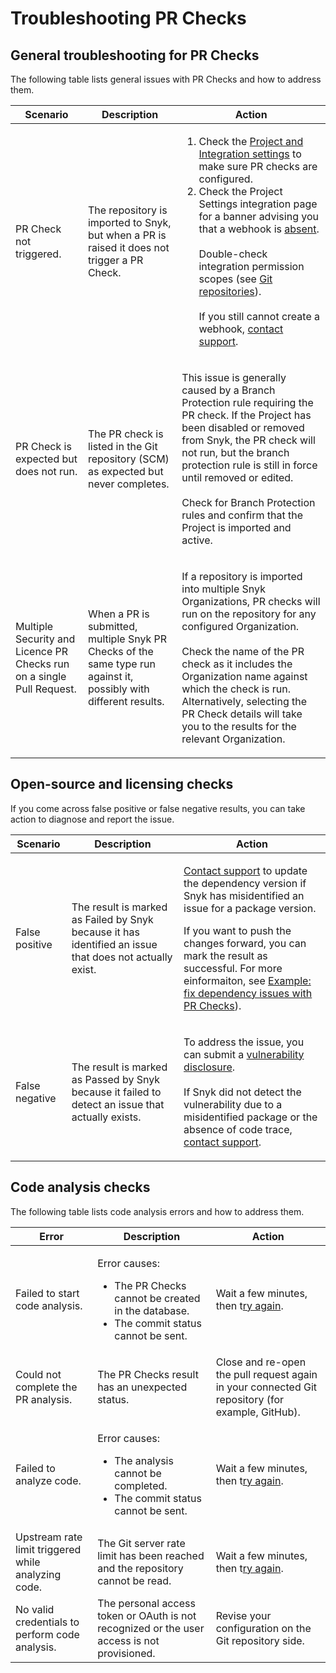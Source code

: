 # Troubleshooting PR Checks

## General troubleshooting for PR Checks

The following table lists general issues with PR Checks and how to address them.

| Scenario                                                              | Description                                                                                                       | Action                                                                                                                                                                                                                                                                                                                                                                                                                                                                                                                                                                       |
| --------------------------------------------------------------------- | ----------------------------------------------------------------------------------------------------------------- | ---------------------------------------------------------------------------------------------------------------------------------------------------------------------------------------------------------------------------------------------------------------------------------------------------------------------------------------------------------------------------------------------------------------------------------------------------------------------------------------------------------------------------------------------------------------------------- |
| PR Check not triggered.                                               | The repository is imported to Snyk, but when a PR is raised it does not trigger a PR Check.                       | <ol><li>Check the <a href="configure-pr-checks.md">Project and Integration settings</a> to make sure PR checks are configured. </li><li>Check the Project Settings integration page for a banner advising you that a webhook is <a data-footnote-ref href="#user-content-fn-1">absent</a>. <br><br>Double-check integration permission scopes (see <a href="../../integrations/git-repository-scm-integrations/">Git repositories</a>). <br><br>If you still cannot create a webhook, <a href="https://support.snyk.io/hc/en-us/requests/new">contact support</a>.</li></ol> |
| PR Check is expected but does not run.                                | The PR check is listed in the Git repository (SCM) as expected but never completes.                               | <p>This issue is generally caused by a Branch Protection rule requiring the PR check. If the Project has been disabled or removed from Snyk, the PR check will not run, but the branch protection rule is still in force until removed or edited. <br><br>Check for Branch Protection rules and confirm that the Project is imported and active. </p>                                                                                                                                                                                                                        |
| Multiple Security and Licence PR Checks run on a single Pull Request. | When a PR is submitted, multiple Snyk PR Checks of the same type run against it, possibly with different results. | <p>If a repository is imported into multiple Snyk Organizations, PR checks will run on the repository for any configured Organization.<br><br>Check the name of the PR check as it includes the Organization name against which the check is run. Alternatively, selecting the PR Check details will take you to the results for the relevant Organization.</p>                                                                                                                                                                                                              |

## Open-source and licensing checks

If you come across false positive or false negative results, you can take action to diagnose and report the issue.&#x20;

| Scenario       | Description                                                                                             | Action                                                                                                                                                                                                                                                                                                                                                                                                                                                                       |
| -------------- | ------------------------------------------------------------------------------------------------------- | ---------------------------------------------------------------------------------------------------------------------------------------------------------------------------------------------------------------------------------------------------------------------------------------------------------------------------------------------------------------------------------------------------------------------------------------------------------------------------- |
| False positive | The result is marked as Failed by Snyk because it has identified an issue that does not actually exist. | <p><a href="https://support.snyk.io/hc/en-us/requests/new">Contact support</a> to update the dependency version if Snyk has misidentified an issue for a package version.</p><p>If you want to push the changes forward, you can mark the result as successful. For more einformaiton, see <a href="../../scan-applications/run-pr-checks/analyze-pr-checks-results.md#example-fix-dependency-issues-with-pr-checks">Example: fix dependency issues with PR Checks</a>).</p> |
| False negative | The result is marked as Passed by Snyk because it failed to detect an issue that actually exists.       | <p>To address the issue, you can submit a <a href="https://snyk.io/vulnerability-disclosure/">vulnerability disclosure</a>.<br><br>If Snyk did not detect the vulnerability due to a misidentified package or the absence of code trace, <a href="https://support.snyk.io/hc/en-us/requests/new">contact support</a>.</p>                                                                                                                                                    |

## Code analysis checks

The following table lists code analysis errors and how to address them.

| Error                                               | Description                                                                                                                      | Action                                                                                                                                      |
| --------------------------------------------------- | -------------------------------------------------------------------------------------------------------------------------------- | ------------------------------------------------------------------------------------------------------------------------------------------- |
| Failed to start code analysis.                      | <p>Error causes:</p><ul><li>The PR Checks cannot be created in the database.</li><li>The commit status cannot be sent.</li></ul> | Wait a few minutes, then t[ry again](../../scan-applications/run-pr-checks/analyze-pr-checks-results.md#optional-re-run-pr-checks-results). |
| Could not complete the PR analysis.                 | The PR Checks result has an unexpected status.                                                                                   | Close and re-open the pull request again in your connected Git repository (for example, GitHub).                                            |
| Failed to analyze code.                             | <p>Error causes:</p><ul><li>The analysis cannot be completed.</li><li>The commit status cannot be sent.</li></ul>                | Wait a few minutes, then t[ry again](../../scan-applications/run-pr-checks/analyze-pr-checks-results.md#optional-re-run-pr-checks-results). |
| Upstream rate limit triggered while analyzing code. | The Git server rate limit has been reached and the repository cannot be read.                                                    | Wait a few minutes, then t[ry again](../../scan-applications/run-pr-checks/analyze-pr-checks-results.md#optional-re-run-pr-checks-results). |
| No valid credentials to perform code analysis.      | The personal access token or OAuth is not recognized or the user access is not provisioned.                                      | Revise your configuration on the Git repository side.                                                                                       |

[^1]: [andrei.onciu](http://127.0.0.1:5000/u/Ge4Ptulj2Hb65sgVH1Uanpl5nZv2 "mention") the link here is not&#x20;

